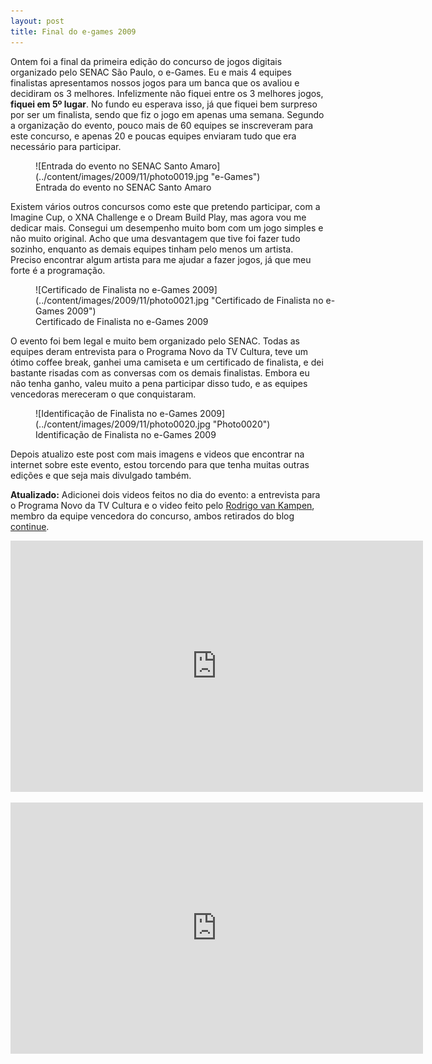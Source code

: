```yaml
---
layout: post
title: Final do e-games 2009
---
```


Ontem foi a final da primeira edição do concurso de jogos digitais organizado pelo SENAC São Paulo, o e-Games. Eu e mais 4 equipes finalistas apresentamos nossos jogos para um banca que os avaliou e decidiram os 3 melhores. Infelizmente não fiquei entre os 3 melhores jogos, **fiquei em 5º lugar**. No fundo eu esperava isso, já que fiquei bem surpreso por ser um finalista, sendo que fiz o jogo em apenas uma semana. Segundo a organização do evento, pouco mais de 60 equipes se inscreveram para este concurso, e apenas 20 e poucas equipes enviaram tudo que era necessário para participar.

<figure class="wp-caption aligncenter" id="attachment_261" style="width: 500px">![Entrada do evento no SENAC Santo Amaro](../content/images/2009/11/photo0019.jpg "e-Games")<figcaption class="wp-caption-text">Entrada do evento no SENAC Santo Amaro</figcaption></figure>

Existem vários outros concursos como este que pretendo participar, com a Imagine Cup, o XNA Challenge e o Dream Build Play, mas agora vou me dedicar mais. Consegui um desempenho muito bom com um jogo simples e não muito original. Acho que uma desvantagem que tive foi fazer tudo sozinho, enquanto as demais equipes tinham pelo menos um artista. Preciso encontrar algum artista para me ajudar a fazer jogos, já que meu forte é a programação.

<figure class="wp-caption aligncenter" id="attachment_262" style="width: 500px">![Certificado de Finalista no e-Games 2009](../content/images/2009/11/photo0021.jpg "Certificado de Finalista no e-Games 2009")<figcaption class="wp-caption-text">Certificado de Finalista no e-Games 2009</figcaption></figure>O evento foi bem legal e muito bem organizado pelo SENAC. Todas as equipes deram entrevista para o Programa Novo da TV Cultura, teve um ótimo coffee break, ganhei uma camiseta e um certificado de finalista, e dei bastante risadas com as conversas com os demais finalistas. Embora eu não tenha ganho, valeu muito a pena participar disso tudo, e as equipes vencedoras mereceram o que conquistaram.

<figure class="wp-caption aligncenter" id="attachment_263" style="width: 500px">![Identificação de Finalista no e-Games 2009](../content/images/2009/11/photo0020.jpg "Photo0020")<figcaption class="wp-caption-text">Identificação de Finalista no e-Games 2009</figcaption></figure>Depois atualizo este post com mais imagens e videos que encontrar na internet sobre este evento, estou torcendo para que tenha muitas outras edições e que seja mais divulgado também.

**Atualizado:** Adicionei dois videos feitos no dia do evento: a entrevista para o Programa Novo da TV Cultura e o video feito pelo [Rodrigo van Kampen](http://peixefresco.net/ "peixe fresco"), membro da equipe vencedora do concurso, ambos retirados do blog [continue](http://continue.com.br/13/11/2009/post-convidado-conhece-o-e-games-nao-entao-vai-conhecer-um-pouco-agora "continue").

<span class="embed-youtube" style="text-align:center; display: block;"><iframe allowfullscreen="true" class="youtube-player" frameborder="0" height="402" src="http://www.youtube.com/embed/5RfoyJuz0Qw?version=3&rel=1&fs=1&autohide=2&showsearch=0&showinfo=1&iv_load_policy=1&wmode=transparent" type="text/html" width="660"></iframe></span>

<span class="embed-youtube" style="text-align:center; display: block;"><iframe allowfullscreen="true" class="youtube-player" frameborder="0" height="402" src="http://www.youtube.com/embed/UYcqzWXYkaM?version=3&rel=1&fs=1&autohide=2&showsearch=0&showinfo=1&iv_load_policy=1&wmode=transparent" type="text/html" width="660"></iframe></span>
